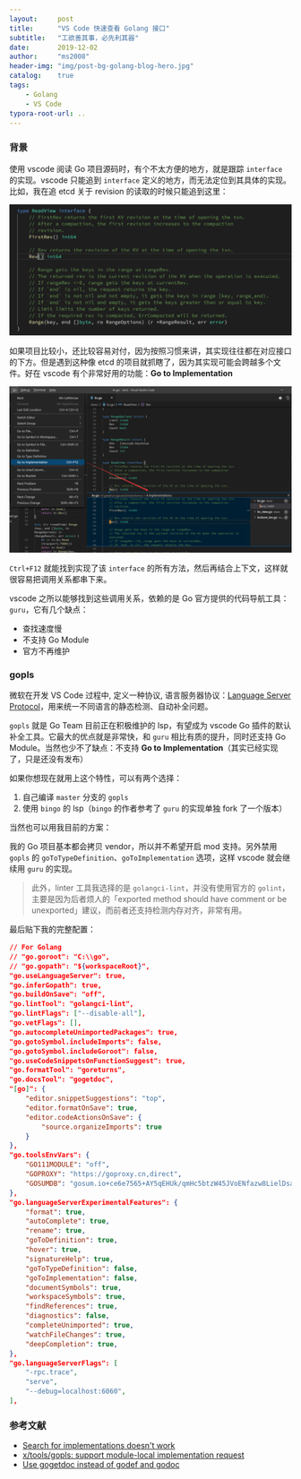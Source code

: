 ```yaml
---
layout:     post
title:      "VS Code 快速查看 Golang 接口"
subtitle:   "工欲善其事，必先利其器"
date:       2019-12-02
author:     "ms2008"
header-img: "img/post-bg-golang-blog-hero.jpg"
catalog:    true
tags:
    - Golang
    - VS Code
typora-root-url: ..
---
```


### 背景

使用 vscode 阅读 Go 项目源码时，有个不太方便的地方，就是跟踪 `interface` 的实现。vscode 只能追到 `interface` 定义的地方，而无法定位到其具体的实现。比如，我在追 etcd 关于 revision 的读取的时候只能追到这里：

![](/img/in-post/gopls-1.png)

如果项目比较小，还比较容易对付，因为按照习惯来讲，其实现往往都在对应接口的下方。但是遇到这种像 etcd 的项目就抓瞎了，因为其实现可能会跨越多个文件。好在 vscode 有个非常好用的功能：**Go to Implementation**

![](/img/in-post/gopls-2.png)

`Ctrl+F12` 就能找到实现了该 `interface` 的所有方法，然后再结合上下文，这样就很容易把调用关系都串下来。

vscode 之所以能够找到这些调用关系，依赖的是 Go 官方提供的代码导航工具：`guru`，它有几个缺点：

- 查找速度慢
- 不支持 Go Module
- 官方不再维护

### gopls

微软在开发 VS Code 过程中, 定义一种协议, 语言服务器协议：[Language Server Protocol][2]，用来统一不同语言的静态检测、自动补全问题。

`gopls` 就是 Go Team 目前正在积极维护的 lsp，有望成为 vscode Go 插件的默认补全工具。它最大的优点就是非常快，和 `guru` 相比有质的提升，同时还支持 Go Module。当然也少不了缺点：不支持 **Go to Implementation**（其实已经实现了，只是还没有发布）

如果你想现在就用上这个特性，可以有两个选择：

1. 自己编译 `master` 分支的 `gopls`
2. 使用 `bingo` 的 lsp（`bingo` 的作者参考了 `guru` 的实现单独 fork 了一个版本）

当然也可以用我目前的方案：

我的 Go 项目基本都会拷贝 vendor，所以并不希望开启 mod 支持。另外禁用 `gopls` 的 `goToTypeDefinition`、`goToImplementation` 选项，这样 vscode 就会继续用 `guru` 的实现。

> 此外，linter 工具我选择的是 `golangci-lint`，并没有使用官方的 `golint`，主要是因为后者烦人的「exported method should have comment or be unexported」建议，而前者还支持检测内存对齐，非常有用。

最后贴下我的完整配置：

```json
// For Golang
// "go.goroot": "C:\\go",
// "go.gopath": "${workspaceRoot}",
"go.useLanguageServer": true,
"go.inferGopath": true,
"go.buildOnSave": "off",
"go.lintTool": "golangci-lint",
"go.lintFlags": ["--disable-all"],
"go.vetFlags": [],
"go.autocompleteUnimportedPackages": true,
"go.gotoSymbol.includeImports": false,
"go.gotoSymbol.includeGoroot": false,
"go.useCodeSnippetsOnFunctionSuggest": true,
"go.formatTool": "goreturns",
"go.docsTool": "gogetdoc",
"[go]": {
    "editor.snippetSuggestions": "top",
    "editor.formatOnSave": true,
    "editor.codeActionsOnSave": {
        "source.organizeImports": true
    }
},
"go.toolsEnvVars": {
    "GO111MODULE": "off",
    "GOPROXY": "https://goproxy.cn,direct",
    "GOSUMDB": "gosum.io+ce6e7565+AY5qEHUk/qmHc5btzW45JVoENfazw8LielDsaI+lEbq6",
},
"go.languageServerExperimentalFeatures": {
    "format": true,
    "autoComplete": true,
    "rename": true,
    "goToDefinition": true,
    "hover": true,
    "signatureHelp": true,
    "goToTypeDefinition": false,
    "goToImplementation": false,
    "documentSymbols": true,
    "workspaceSymbols": true,
    "findReferences": true,
    "diagnostics": false,
    "completeUnimported": true,
    "watchFileChanges": true,
    "deepCompletion": true,
},
"go.languageServerFlags": [
    "-rpc.trace",
    "serve",
    "--debug=localhost:6060",
],
```

### 参考文献

- [Search for implementations doesn't work][1]
- [x/tools/gopls: support module-local implementation request][3]
- [Use gogetdoc instead of godef and godoc][4]

[1]: https://github.com/microsoft/vscode-go/issues/2823
[2]: https://microsoft.github.io/language-server-protocol/
[3]: https://github.com/golang/go/issues/32973
[4]: https://github.com/Microsoft/vscode-go/pull/622